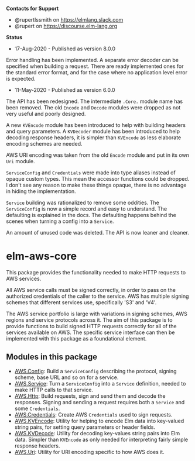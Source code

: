 **Contacts for Support**
- @rupertlssmith on https://elmlang.slack.com
- @rupert on https://discourse.elm-lang.org

**Status**

- 17-Aug-2020 - Published as version 8.0.0

Error handling has been implemented. A separate error decoder can be specified
when building a request. There are ready implemented ones for the standard error
format, and for the case where no application level error is expected.

- 11-May-2020 - Published as version 6.0.0

The API has been redesigned. The intermediate `.Core.` module name has been
removed. The old `Encode` and `Decode` modules were dropped as not very useful
and poorly designed.

A new `KVEncode` module has been introduced to help with building headers and
query parameters. A `KVDecoder` module has been introduced to help decoding
response headers, it is simpler than `KVEncode` as less elaborate encoding
schemes are needed.

AWS URI encoding was taken from the old `Encode` module and put in its own `Uri`
module.

`ServiceConfig` and `Credentials` were made into type aliases instead of opaque
custom types. This mean the accessor functions could be dropped. I don't see
any reason to make these things opaque, there is no advantage in hiding
the implementation.

`Service` building was rationalized to remove some oddities. The `ServiceConfig`
is now a simple record and easy to understand. The defaulting is explained in
the docs. The defaulting happens behind the scenes when turning a config into a
`Service`.

An amount of unused code was deleted. The API is now leaner and cleaner.

# elm-aws-core

This package provides the functionality needed to make HTTP requests to AWS
services.

All AWS service calls must be signed correctly, in order to pass on the
authorized credentials of the caller to the service. AWS has multiple signing
schemes that different services use, specifically 'S3' and 'V4'.

The AWS service portfolio is large with variations in signing schemes, AWS
regions and service protocols across it. The aim of this package is to provide
functions to build signed HTTP requests correctly for all of the services
available on AWS. The specific service interface can then be implemented with
this package as a foundational element.

## Modules in this package

  - [AWS.Config](AWS-Config): Build a `ServiceConfig` describing the
  protocol, signing scheme, base URL and so on for a service.
  - [AWS.Service](AWS-Service): Turn a `ServiceConfig` into a `Service`
  definition, needed to make HTTP calls to that service.
  - [AWS.Http](AWS-Http): Build requests, sign and send them and decode the
  responses. Signing and sending a request requires both a `Service` and
  some `Credentials`.
  - [AWS.Credentials](AWS-Credentials): Create AWS `Credentials` used to sign
  requests.
  - [AWS.KVEncode](AWS-KVEncode): Utility for helping to encode Elm data into
  key-valued string pairs, for setting query parameters or header fields.
  - [AWS.KVDecode](AWS-KVDecode): Utility for decoding key-values string pairs
  into Elm data. Simpler than `KVEncode` as only needed for interpreting fairly
  simple response headers.
  - [AWS.Uri](AWS-Uri): Utility for URI encoding specific to how AWS does it.
